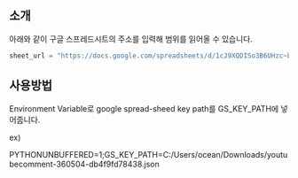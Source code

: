 
## 소개

아래와 같이 구글 스프레드시트의 주소를 입력해 범위를 읽어올 수 있습니다.

```python
sheet_url = "https://docs.google.com/spreadsheets/d/1cJ9XQDISo3B6UHzc~blabla"
```


## 사용방법

Environment Variable로 google spread-sheed key path를 GS_KEY_PATH에 넣어줍니다.

ex)

PYTHONUNBUFFERED=1;GS_KEY_PATH=C:/Users/ocean/Downloads/youtubecomment-360504-db4f9fd78438.json


